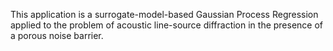 This application is a surrogate-model-based Gaussian Process Regression applied to the problem of acoustic line-source diffraction in the presence of a porous noise barrier.
